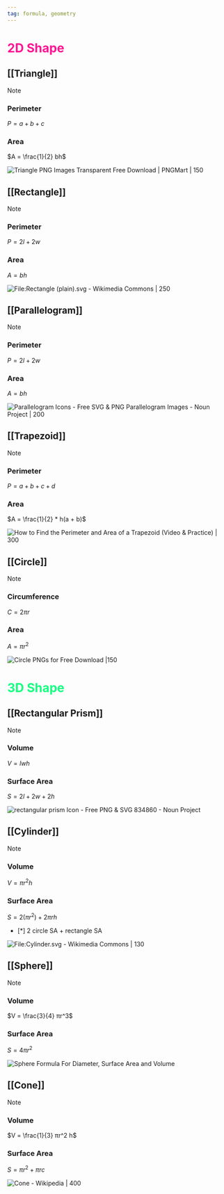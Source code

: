 ```yaml
---
tag: formula, geometry
---
```


# <font color=#FF1493 >2D Shape</font>

## [[Triangle]]

> [!NOTE]
> ###  Perimeter
> $P = a + b + c$
> ### Area
> $A = \frac{1}{2} bh$ 
> 
> ![Triangle PNG Images Transparent Free Download | PNGMart | 150](https://www.pngmart.com/files/17/Triangle-Vector-PNG-Photos.png)
## [[Rectangle]]

> [!NOTE]
> ### Perimeter
> $P = 2l + 2w$
> ### Area
> $A = bh$
> 
![File:Rectangle (plain).svg - Wikimedia Commons | 250](https://upload.wikimedia.org/wikipedia/commons/thumb/7/7f/Rectangle_%28plain%29.svg/240px-Rectangle_%28plain%29.svg.png)
## [[Parallelogram]]

> [!NOTE]
> ### Perimeter
> $P = 2l + 2w$
> ### Area
> $A = bh$
> 
![Parallelogram Icons - Free SVG & PNG Parallelogram Images - Noun Project | 200](https://static.thenounproject.com/png/2022123-200.png)

## [[Trapezoid]]

> [!NOTE]
> 
> ### Perimeter
> $P = a + b + c + d$
> ### Area
> $A = \frac{1}{2} * h(a + b)$
>
![How to Find the Perimeter and Area of a Trapezoid (Video & Practice) | 300](https://cdn-academy.pressidium.com/academy/wp-content/uploads/2022/07/Academy-Area-and-Perimeter-of-a-Trapezoid-FAQ-1.png)
## [[Circle]]

> [!NOTE]
> ### Circumference
> $C = 2πr$
> ### Area
> $A = πr^2$
>
![Circle PNGs for Free Download |150](https://static.vecteezy.com/system/resources/thumbnails/001/192/291/small/circle.png)



# <font color= #14FF80> 3D Shape</font>


## [[Rectangular Prism]]

> [!NOTE]
> ### Volume
> $V = lwh$
> ### Surface Area
> $S = 2l + 2w + 2h$
> 
> ![rectangular prism Icon - Free PNG & SVG 834860 - Noun Project](https://static.thenounproject.com/png/834860-200.png)





## [[Cylinder]]

> [!NOTE]
> ### Volume
> $V = πr^2 h$
> ### Surface Area
> $S = 2(πr^2) + 2πrh$ 
> - [*] 2 circle SA + rectangle SA
> 
> ![File:Cylinder.svg - Wikimedia Commons | 130](https://upload.wikimedia.org/wikipedia/commons/thumb/3/3f/Cylinder.svg/1200px-Cylinder.svg.png)






## [[Sphere]]

> [!NOTE]
> ### Volume
> $V = \frac{3}{4} πr^3$
> ### Surface Area
> $S = 4πr^2$
> 
> ![Sphere Formula For Diameter, Surface Area and Volume](https://cdn1.byjus.com/wp-content/uploads/2018/11/formulas/2016/04/14120748/Sphere-Solid.png)



## [[Cone]]

> [!NOTE]
> ### Volume
> $V = \frac{1}{3} πr^2 h$
> ### Surface Area
> $S = πr^2 + πrc$
>
![Cone - Wikipedia | 400](https://upload.wikimedia.org/wikipedia/commons/thumb/3/3d/Cone_with_labeled_Radius%2C_Height%2C_Angle_and_Side.svg/1200px-Cone_with_labeled_Radius%2C_Height%2C_Angle_and_Side.svg.png)


